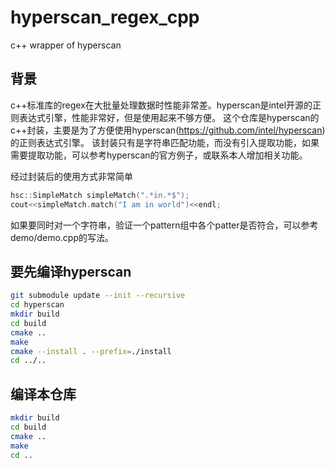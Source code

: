 # hyperscan_regex_cpp
c++ wrapper of hyperscan

## 背景
c++标准库的regex在大批量处理数据时性能非常差。hyperscan是intel开源的正则表达式引擎，性能非常好，但是使用起来不够方便。
这个仓库是hyperscan的c++封装，主要是为了方便使用hyperscan(https://github.com/intel/hyperscan)的正则表达式引擎。
该封装只有是字符串匹配功能，而没有引入提取功能，如果需要提取功能，可以参考hyperscan的官方例子，或联系本人增加相关功能。

经过封装后的使用方式非常简单
```c++
hsc::SimpleMatch simpleMatch(".*in.*$");
cout<<simpleMatch.match("I am in world")<<endl;
```

如果要同时对一个字符串，验证一个pattern组中各个patter是否符合，可以参考demo/demo.cpp的写法。

## 要先编译hyperscan
```bash
git submodule update --init --recursive
cd hyperscan
mkdir build
cd build
cmake ..
make
cmake --install . --prefix=./install
cd ../..
```

## 编译本仓库
```bash
mkdir build
cd build
cmake ..
make
cd ..
```